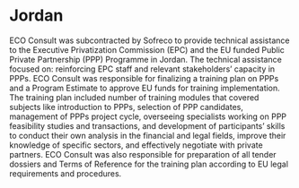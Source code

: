 # Jordan
ECO Consult was subcontracted by Sofreco to provide technical assistance to the Executive Privatization Commission (EPC) and the EU funded Public Private Partnership (PPP) Programme in Jordan. The technical assistance focused on: 
reinforcing EPC staff and relevant stakeholders’ capacity in PPPs. 
ECO Consult was responsible for finalizing a training plan on PPPs and a Program Estimate to approve EU funds for training implementation. The training plan included number of training modules that covered subjects like introduction to PPPs, selection of PPP candidates, management of PPPs project cycle, overseeing specialists working on PPP feasibility studies and transactions, and development of participants’ skills to conduct their own analysis in the financial and legal fields, improve their knowledge of specific sectors, and effectively negotiate with private partners. 
ECO Consult was also responsible for preparation of all tender dossiers and Terms of Reference for the training plan according to EU legal requirements and procedures.

